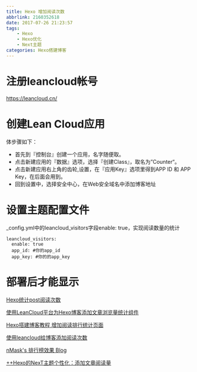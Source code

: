 ```yaml
---
title: Hexo 增加阅读次数
abbrlink: 2160352618
date: 2017-07-26 21:23:57
tags: 
    - Hexo
    - Hexo优化
    - Next主题
categories: Hexo搭建博客
---
```


<!-- more -->

# 注册leancloud帐号
  https://leancloud.cn/
  
# 创建Lean Cloud应用

体步骤如下：

- 首先到『控制台』创建一个应用，名字随便取。
- 点击新建应用的『数据』选项，选择『创建Class』，取名为”Counter“。
- 点击新建应用右上角的齿轮,设置，在『应用Key』选项里得到APP ID 和 APP Key，在后面会用到。
- 回到设置中，选择安全中心，在Web安全域名中添加博客地址

# 设置主题配置文件

_config.yml中的leancloud_visitors字段enable: true，实现阅读数量的统计

```
leancloud_visitors:
  enable: true
  app_id: #你的app_id
  app_key: #你的的app_key
```

# 部署后才能显示

[Hexo统计post阅读次数 ](http://www.icafebolger.com/hexo/hexopostcount.html)

[使用LeanCloud平台为Hexo博客添加文章浏览量统计组件](http://crescentmoon.info/2014/12/11/popular-widget/)

[Hexo搭建博客教程 增加阅读排行统计页面](https://thief.one/2017/03/03/Hexo%E6%90%AD%E5%BB%BA%E5%8D%9A%E5%AE%A2%E6%95%99%E7%A8%8B/)

[使用leancloud给博客添加阅读次数](https://qinzhaokun.github.io/2017/06/10/%E4%BD%BF%E7%94%A8leancloud%E7%BB%99%E5%8D%9A%E5%AE%A2%E6%B7%BB%E5%8A%A0%E9%98%85%E8%AF%BB%E6%AC%A1%E6%95%B0/)

[nMask&#39;s 排行榜效果 Blog](https://thief.one/count/)

[++Hexo的NexT主题个性化：添加文章阅读量](http://www.jeyzhang.com/hexo-next-add-post-views.html)